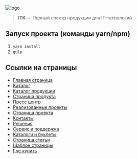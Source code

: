 ![logo](https://user-images.githubusercontent.com/29680214/119835840-dee39600-bf09-11eb-86fc-0baec7efbd6d.png)

> <strong>ITK</strong> — Полный спектр продукции для IT-технологий  

Запуск проекта (команды yarn/npm)
--------------------------------

1. `yarn install`
2. `gulp`

Ссылки на страницы
------------------

- [Главная страница](https://ilyatish.github.io/ITK)  
- [Каталог](https://ilyatish.github.io/ITK/catalog)  
- [Каталог продукции](https://ilyatish.github.io/ITK/products)  
- [Страница продукта](https://ilyatish.github.io/ITK/product)  
- [Пресс центр](https://ilyatish.github.io/ITK/presscenter)  
- [Реализованные проекты](https://ilyatish.github.io/ITK/projects)  
- [Страница проекта](https://ilyatish.github.io/ITK/project-article)  
- [Контакты](https://ilyatish.github.io/ITK/contacts)  
- [Решения](https://ilyatish.github.io/ITK/solutions)  
- [Сервис и поддержка](https://ilyatish.github.io/ITK/service)  
- [Каталоги и буклеты](https://ilyatish.github.io/ITK/service-catalog)  
- [Страница статьи](https://ilyatish.github.io/ITK/article)  
- [Шаблон страницы](https://ilyatish.github.io/ITK/simplepage)
- [Где купить](https://ilyatish.github.io/ITK/where)
